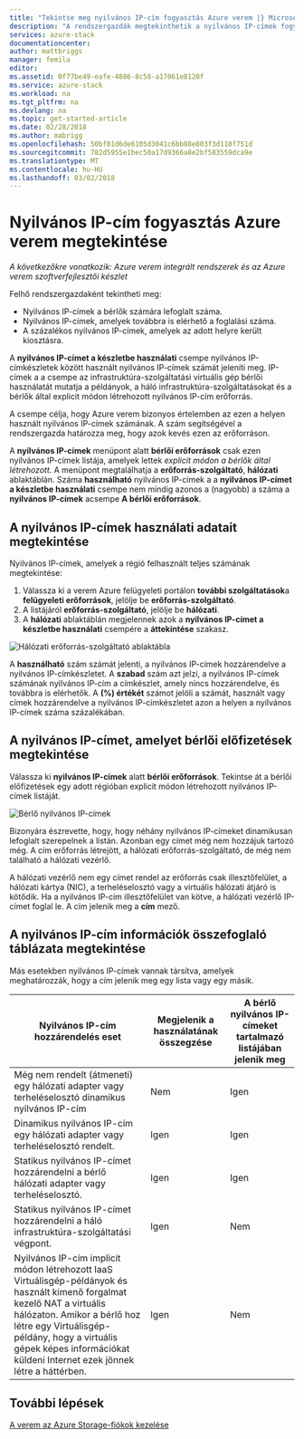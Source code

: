 ```yaml
---
title: "Tekintse meg nyilvános IP-cím fogyasztás Azure verem |} Microsoft Docs"
description: "A rendszergazdák megtekinthetik a nyilvános IP-címek fogyasztás régióban"
services: azure-stack
documentationcenter: 
author: mattbriggs
manager: femila
editor: 
ms.assetid: 0f77be49-eafe-4886-8c58-a17061e8120f
ms.service: azure-stack
ms.workload: na
ms.tgt_pltfrm: na
ms.devlang: na
ms.topic: get-started-article
ms.date: 02/28/2018
ms.author: mabrigg
ms.openlocfilehash: 50bf01d6de6105d3041c6bb88e803f3d110f751d
ms.sourcegitcommit: 782d5955e1bec50a17d9366a8e2bf583559dca9e
ms.translationtype: MT
ms.contentlocale: hu-HU
ms.lasthandoff: 03/02/2018
---
```

# <a name="view-public-ip-address-consumption-in-azure-stack"></a>Nyilvános IP-cím fogyasztás Azure verem megtekintése

*A következőkre vonatkozik: Azure verem integrált rendszerek és az Azure verem szoftverfejlesztői készlet*

Felhő rendszergazdaként tekintheti meg:
 - Nyilvános IP-címek a bérlők számára lefoglalt száma.
 - Nyilvános IP-címek, amelyek továbbra is elérhető a foglalási száma.
 - A százalékos nyilvános IP-címek, amelyek az adott helyre került kiosztásra.

A **nyilvános IP-címet a készletbe használati** csempe nyilvános IP-címkészletek között használt nyilvános IP-címek számát jeleníti meg. IP-címek a a csempe az infrastruktúra-szolgáltatási virtuális gép bérlői használatát mutatja a példányok, a háló infrastruktúra-szolgáltatásokat és a bérlők által explicit módon létrehozott nyilvános IP-cím erőforrás.

A csempe célja, hogy Azure verem bizonyos értelemben az ezen a helyen használt nyilvános IP-címek számának. A szám segítségével a rendszergazda határozza meg, hogy azok kevés ezen az erőforráson.

A **nyilvános IP-címek** menüpont alatt **bérlői erőforrások** csak ezen nyilvános IP-címek listája, amelyek lettek *explicit módon a bérlők által létrehozott*. A menüpont megtalálhatja a **erőforrás-szolgáltató**, **hálózati** ablaktáblán. Száma **használható** nyilvános IP-címek a a **nyilvános IP-címet a készletbe használati** csempe nem mindig azonos a (nagyobb) a száma a **nyilvános IP-címek** acsempe **A bérlői erőforrások**.

## <a name="view-the-public-ip-address-usage-information"></a>A nyilvános IP-címek használati adatait megtekintése
Nyilvános IP-címek, amelyek a régió felhasznált teljes számának megtekintése:

1. Válassza ki a verem Azure felügyeleti portálon **további szolgáltatások**a **felügyeleti erőforrások**, jelölje be **erőforrás-szolgáltató**.
2. A listájáról **erőforrás-szolgáltató**, jelölje be **hálózati**.
3. A **hálózati** ablaktáblán megjelennek azok a **nyilvános IP-címet a készletbe használati** csempére a **áttekintése** szakasz.

![Hálózati erőforrás-szolgáltató ablaktábla](media/azure-stack-viewing-public-ip-address-consumption/image01.png)

A **használható** szám számát jelenti, a nyilvános IP-címek hozzárendelve a nyilvános IP-címkészletet. A **szabad** szám azt jelzi, a nyilvános IP-címek számának nyilvános IP-cím a címkészlet, amely nincs hozzárendelve, és továbbra is elérhetők. A **(%) értékét** számot jelöli a számát, használt vagy címek hozzárendelve a nyilvános IP-címkészletet azon a helyen a nyilvános IP-címek száma százalékában.

## <a name="view-the-public-ip-addresses-that-were-created-by-tenant-subscriptions"></a>A nyilvános IP-címet, amelyet bérlői előfizetések megtekintése
Válassza ki **nyilvános IP-címek** alatt **bérlői erőforrások**. Tekintse át a bérlői előfizetések egy adott régióban explicit módon létrehozott nyilvános IP-címek listáját.

![Bérlő nyilvános IP-címek](media/azure-stack-viewing-public-ip-address-consumption/image02.png)

Bizonyára észrevette, hogy, hogy néhány nyilvános IP-címeket dinamikusan lefoglalt szerepelnek a listán. Azonban egy címet még nem hozzájuk tartozó még. A cím erőforrás létrejött, a hálózati erőforrás-szolgáltató, de még nem található a hálózati vezérlő.

A hálózati vezérlő nem egy címet rendel az erőforrás csak illesztőfelület, a hálózati kártya (NIC), a terheléselosztó vagy a virtuális hálózati átjáró is kötődik. Ha a nyilvános IP-cím illesztőfelület van kötve, a hálózati vezérlő IP-címet foglal le. A cím jelenik meg a **cím** mező.

## <a name="view-the-public-ip-address-information-summary-table"></a>A nyilvános IP-cím információk összefoglaló táblázata megtekintése
Más esetekben nyilvános IP-címek vannak társítva, amelyek meghatározzák, hogy a cím jelenik meg egy lista vagy egy másik.

| **Nyilvános IP-cím hozzárendelés eset** | **Megjelenik a használatának összegzése** | **A bérlő nyilvános IP-címeket tartalmazó listájában jelenik meg** |
| --- | --- | --- |
| Még nem rendelt (átmeneti) egy hálózati adapter vagy terheléselosztó dinamikus nyilvános IP-cím |Nem |Igen |
| Dinamikus nyilvános IP-cím egy hálózati adapter vagy terheléselosztó rendelt. |Igen |Igen |
| Statikus nyilvános IP-címet hozzárendelni a bérlő hálózati adapter vagy terheléselosztó. |Igen |Igen |
| Statikus nyilvános IP-címet hozzárendelni a háló infrastruktúra-szolgáltatási végpont. |Igen |Nem |
| Nyilvános IP-cím implicit módon létrehozott IaaS Virtuálisgép-példányok és használt kimenő forgalmat kezelő NAT a virtuális hálózaton. Amikor a bérlő hoz létre egy Virtuálisgép-példány, hogy a virtuális gépek képes információkat küldeni Internet ezek jönnek létre a háttérben. |Igen |Nem |

## <a name="next-steps"></a>További lépések
[A verem az Azure Storage-fiókok kezelése](azure-stack-manage-storage-accounts.md)